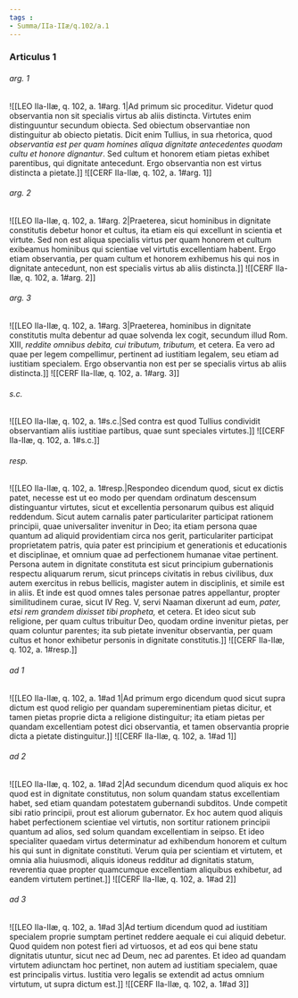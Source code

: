 ```yaml
---
tags : 
- Summa/IIa-IIæ/q.102/a.1
---
```


### Articulus 1

###### arg. 1
![[LEO IIa-IIæ, q. 102, a. 1#arg. 1|Ad primum sic proceditur. Videtur quod observantia non sit specialis virtus ab aliis distincta. Virtutes enim distinguuntur secundum obiecta. Sed obiectum observantiae non distinguitur ab obiecto pietatis. Dicit enim Tullius, in sua rhetorica, quod *observantia est per quam homines aliqua dignitate antecedentes quodam cultu et honore dignantur*. Sed cultum et honorem etiam pietas exhibet parentibus, qui dignitate antecedunt. Ergo observantia non est virtus distincta a pietate.]]
![[CERF IIa-IIæ, q. 102, a. 1#arg. 1]]

###### arg. 2
![[LEO IIa-IIæ, q. 102, a. 1#arg. 2|Praeterea, sicut hominibus in dignitate constitutis debetur honor et cultus, ita etiam eis qui excellunt in scientia et virtute. Sed non est aliqua specialis virtus per quam honorem et cultum exibeamus hominibus qui scientiae vel virtutis excellentiam habent. Ergo etiam observantia, per quam cultum et honorem exhibemus his qui nos in dignitate antecedunt, non est specialis virtus ab aliis distincta.]]
![[CERF IIa-IIæ, q. 102, a. 1#arg. 2]]

###### arg. 3
![[LEO IIa-IIæ, q. 102, a. 1#arg. 3|Praeterea, hominibus in dignitate constitutis multa debentur ad quae solvenda lex cogit, secundum illud Rom. XIII, *reddite omnibus debita, cui tributum, tributum,* et cetera. Ea vero ad quae per legem compellimur, pertinent ad iustitiam legalem, seu etiam ad iustitiam specialem. Ergo observantia non est per se specialis virtus ab aliis distincta.]]
![[CERF IIa-IIæ, q. 102, a. 1#arg. 3]]

###### s.c.
![[LEO IIa-IIæ, q. 102, a. 1#s.c.|Sed contra est quod Tullius condividit observantiam aliis iustitiae partibus, quae sunt speciales virtutes.]]
![[CERF IIa-IIæ, q. 102, a. 1#s.c.]]

###### resp.
![[LEO IIa-IIæ, q. 102, a. 1#resp.|Respondeo dicendum quod, sicut ex dictis patet, necesse est ut eo modo per quendam ordinatum descensum distinguantur virtutes, sicut et excellentia personarum quibus est aliquid reddendum. Sicut autem carnalis pater particulariter participat rationem principii, quae universaliter invenitur in Deo; ita etiam persona quae quantum ad aliquid providentiam circa nos gerit, particulariter participat proprietatem patris, quia pater est principium et generationis et educationis et disciplinae, et omnium quae ad perfectionem humanae vitae pertinent. Persona autem in dignitate constituta est sicut principium gubernationis respectu aliquarum rerum, sicut princeps civitatis in rebus civilibus, dux autem exercitus in rebus bellicis, magister autem in disciplinis, et simile est in aliis. Et inde est quod omnes tales personae patres appellantur, propter similitudinem curae, sicut IV Reg. V, servi Naaman dixerunt ad eum, *pater, etsi rem grandem dixisset tibi propheta,* et cetera. Et ideo sicut sub religione, per quam cultus tribuitur Deo, quodam ordine invenitur pietas, per quam coluntur parentes; ita sub pietate invenitur observantia, per quam cultus et honor exhibetur personis in dignitate constitutis.]]
![[CERF IIa-IIæ, q. 102, a. 1#resp.]]

###### ad 1
![[LEO IIa-IIæ, q. 102, a. 1#ad 1|Ad primum ergo dicendum quod sicut supra dictum est quod religio per quandam supereminentiam pietas dicitur, et tamen pietas proprie dicta a religione distinguitur; ita etiam pietas per quandam excellentiam potest dici observantia, et tamen observantia proprie dicta a pietate distinguitur.]]
![[CERF IIa-IIæ, q. 102, a. 1#ad 1]]

###### ad 2
![[LEO IIa-IIæ, q. 102, a. 1#ad 2|Ad secundum dicendum quod aliquis ex hoc quod est in dignitate constitutus, non solum quandam status excellentiam habet, sed etiam quandam potestatem gubernandi subditos. Unde competit sibi ratio principii, prout est aliorum gubernator. Ex hoc autem quod aliquis habet perfectionem scientiae vel virtutis, non sortitur rationem principii quantum ad alios, sed solum quandam excellentiam in seipso. Et ideo specialiter quaedam virtus determinatur ad exhibendum honorem et cultum his qui sunt in dignitate constituti. Verum quia per scientiam et virtutem, et omnia alia huiusmodi, aliquis idoneus redditur ad dignitatis statum, reverentia quae propter quamcumque excellentiam aliquibus exhibetur, ad eandem virtutem pertinet.]]
![[CERF IIa-IIæ, q. 102, a. 1#ad 2]]

###### ad 3
![[LEO IIa-IIæ, q. 102, a. 1#ad 3|Ad tertium dicendum quod ad iustitiam specialem proprie sumptam pertinet reddere aequale ei cui aliquid debetur. Quod quidem non potest fieri ad virtuosos, et ad eos qui bene statu dignitatis utuntur, sicut nec ad Deum, nec ad parentes. Et ideo ad quandam virtutem adiunctam hoc pertinet, non autem ad iustitiam specialem, quae est principalis virtus. Iustitia vero legalis se extendit ad actus omnium virtutum, ut supra dictum est.]]
![[CERF IIa-IIæ, q. 102, a. 1#ad 3]]

